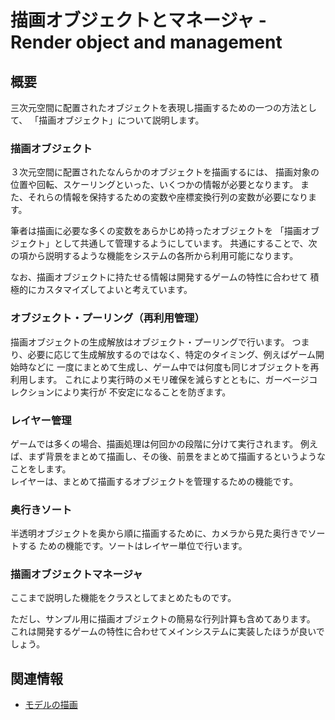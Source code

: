 # 描画オブジェクトとマネージャ - Render object and management

## 概要
三次元空間に配置されたオブジェクトを表現し描画するための一つの方法として、
「描画オブジェクト」について説明します。


### 描画オブジェクト
３次元空間に配置されたなんらかのオブジェクトを描画するには、
描画対象の位置や回転、スケーリングといった、いくつかの情報が必要となります。
また、それらの情報を保持するための変数や座標変換行列の変数が必要になります。

筆者は描画に必要な多くの変数をあらかじめ持ったオブジェクトを
「描画オブジェクト」として共通して管理するようにしています。
共通にすることで、次の項から説明するような機能をシステムの各所から利用可能になります。

なお、描画オブジェクトに持たせる情報は開発するゲームの特性に合わせて
積極的にカスタマイズしてよいと考えています。

### オブジェクト・プーリング（再利用管理）
描画オブジェクトの生成解放はオブジェクト・プーリングで行います。
つまり、必要に応じて生成解放するのではなく、特定のタイミング、例えばゲーム開始時などに
一度にまとめて生成し、ゲーム中では何度も同じオブジェクトを再利用します。
これにより実行時のメモリ確保を減らすとともに、ガーベージコレクションにより実行が
不安定になることを防ぎます。

### レイヤー管理
ゲームでは多くの場合、描画処理は何回かの段階に分けて実行されます。
例えば、まず背景をまとめて描画し、その後、前景をまとめて描画するというようなことをします。  
レイヤーは、まとめて描画するオブジェクトを管理するための機能です。

### 奥行きソート
半透明オブジェクトを奥から順に描画するために、カメラから見た奥行きでソートする
ための機能です。ソートはレイヤー単位で行います。

### 描画オブジェクトマネージャ
ここまで説明した機能をクラスとしてまとめたものです。

ただし、サンプル用に描画オブジェクトの簡易な行列計算も含めてあります。
これは開発するゲームの特性に合わせてメインシステムに実装したほうが良いでしょう。


## 関連情報
- [モデルの描画](../basic_model_drawing/)
